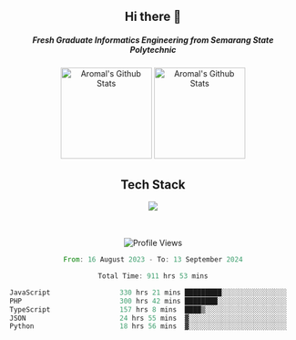 <div align="center">
  <h2>Hi there 👋</h2>

  <h5>Fresh Graduate Informatics Engineering from Semarang State Polytechnic</h5>

  <img
    height="160"
    alt="Aromal's Github Stats"
    src="https://github-readme-stats.vercel.app/api?username=dafariski77&show_icons=true&theme=tokyonight&count_private=true"
  />
  <img
    alt="Aromal's Github Stats"
    height="160"
    src="https://github-readme-stats.vercel.app/api/top-langs/?username=dafariski77&layout=compact&theme=tokyonight"
  />

  <h2>Tech Stack</h2>
  <a href="https://skillicons.dev">
    <img src="https://skillicons.dev/icons?i=express,nextjs,laravel,mysql,mongodb,redis,prisma,docker,git,gcp,tailwind&perline=14" />
  </a>

  <br /><br />
  <img src="https://komarev.com/ghpvc/?username=dafariski77&abbreviated=true" alt="Profile Views">
    
  <!--START_SECTION:waka-->

```rust
From: 16 August 2023 - To: 13 September 2024

Total Time: 911 hrs 53 mins

JavaScript                 330 hrs 21 mins █████████░░░░░░░░░░░░░░░░   35.73 %
PHP                        300 hrs 42 mins ████████░░░░░░░░░░░░░░░░░   32.52 %
TypeScript                 157 hrs 8 mins  ████▒░░░░░░░░░░░░░░░░░░░░   17.00 %
JSON                       24 hrs 55 mins  ▓░░░░░░░░░░░░░░░░░░░░░░░░   02.69 %
Python                     18 hrs 56 mins  ▓░░░░░░░░░░░░░░░░░░░░░░░░   02.05 %
```

<!--END_SECTION:waka-->
</div>
